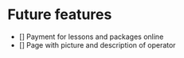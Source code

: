 # Future features

-   [] Payment for lessons and packages online
-   [] Page with picture and description of operator
